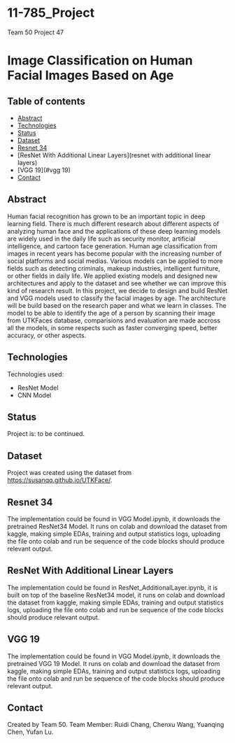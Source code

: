 # 11-785_Project
Team 50 Project 47
# Image Classification on Human Facial Images Based on Age


## Table of contents
* [Abstract](#abstract)
* [Technologies](#technologies)
* [Status](#status)
* [Dataset](#dataset)
* [Resnet 34](#resnet_34)
* [ResNet With Additional Linear Layers](resnet with additional linear layers)
* [VGG 19](#vgg 19)
* [Contact](#contact)


## Abstract
Human facial recognition has grown to be an important topic in deep learning field.
There is much different research about different aspects of analyzing human face
and the applications of these deep learning models are widely used in the daily life
such as security monitor, artificial intelligence, and cartoon face generation.
Human age classification from images in recent years has become popular
with the increasing number of social platforms and social medias. Various models
can be applied to more fields such as detecting criminals, makeup industries,
intelligent furniture, or other fields in daily life. We applied existing models
and designed new architectures and apply to the dataset and see whether we can
improve this kind of research result.
In this project, we decide to design and build ResNet and VGG models
used to classify the facial images by age. The architecture will be build based
on the research paper and what we learn in classes. The model to be able to
identify the age of a person by scanning their image from UTKFaces database,
comparisions and evaluation are made accross all the models, in some respects
such as faster converging speed, better accuracy, or other aspects.

## Technologies
Technologies used:
* ResNet Model
* CNN Model

## Status
Project is: to be continued.

## Dataset
Project was created using the dataset from https://susanqq.github.io/UTKFace/.

## Resnet 34
The implementation could be found in VGG Model.ipynb, it downloads the pretrained ResNet34 Model. It runs on colab and download the dataset from kaggle, making simple EDAs, training and output statistics logs, uploading the file onto colab and run be sequence of the code blocks should produce relevant output. 

## ResNet With Additional Linear Layers
The implementation could be found in ResNet_AdditionalLayer.ipynb, it is built on top of the baseline ResNet34 model, it runs on colab and download the dataset from kaggle, making simple EDAs, training and output statistics logs, uploading the file onto colab and run be sequence of the code blocks should produce relevant output.

## VGG 19
The implementation could be found in VGG Model.ipynb, it downloads the pretrained VGG 19 Model. It runs on colab and download the dataset from kaggle, making simple EDAs, training and output statistics logs, uploading the file onto colab and run be sequence of the code blocks should produce relevant output. 

## Contact
Created by Team 50.
Team Member:
Ruidi Chang, Chenxu Wang, Yuanqing Chen, Yufan Lu.
